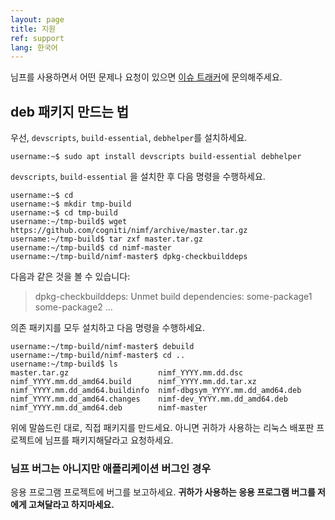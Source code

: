 ```yaml
---
layout: page
title: 지원
ref: support
lang: 한국어
---
```


님프를 사용하면서 어떤 문제나 요청이 있으면
[이슈 트래커](https://github.com/cogniti/nimf/issues)에 문의해주세요.

## deb 패키지 만드는 법

우선, `devscripts`, `build-essential`, `debhelper`를 설치하세요.

```
username:~$ sudo apt install devscripts build-essential debhelper
```

`devscripts`, `build-essential` 을 설치한 후 다음 명령을 수행하세요.

```
username:~$ cd
username:~$ mkdir tmp-build
username:~$ cd tmp-build
username:~/tmp-build$ wget https://github.com/cogniti/nimf/archive/master.tar.gz
username:~/tmp-build$ tar zxf master.tar.gz
username:~/tmp-build$ cd nimf-master
username:~/tmp-build/nimf-master$ dpkg-checkbuilddeps
```

다음과 같은 것을 볼 수 있습니다:

> dpkg-checkbuilddeps: Unmet build dependencies: some-package1 some-package2 ...

의존 패키지를 모두 설치하고 다음 명령을 수행하세요.

```
username:~/tmp-build/nimf-master$ debuild
username:~/tmp-build/nimf-master$ cd ..
username:~/tmp-build$ ls
master.tar.gz                    nimf_YYYY.mm.dd.dsc
nimf_YYYY.mm.dd_amd64.build      nimf_YYYY.mm.dd.tar.xz
nimf_YYYY.mm.dd_amd64.buildinfo  nimf-dbgsym_YYYY.mm.dd_amd64.deb
nimf_YYYY.mm.dd_amd64.changes    nimf-dev_YYYY.mm.dd_amd64.deb
nimf_YYYY.mm.dd_amd64.deb        nimf-master
```

위에 말씀드린 대로, 직접 패키지를 만드세요. 아니면 귀하가 사용하는 리눅스
배포판 프로젝트에 님프를 패키지해달라고 요청하세요.

### 님프 버그는 아니지만 애플리케이션 버그인 경우

응용 프로그램 프로젝트에 버그를 보고하세요.
**귀하가 사용하는 응용 프로그램 버그를 저에게 고쳐달라고 하지마세요.**

